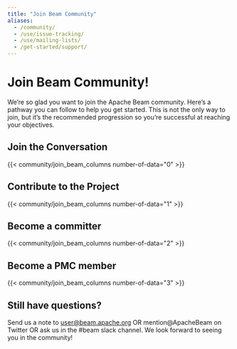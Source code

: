 ```yaml
---
title: "Join Beam Community"
aliases:
  - /community/
  - /use/issue-tracking/
  - /use/mailing-lists/
  - /get-started/support/
---
```


<!--
Licensed under the Apache License, Version 2.0 (the "License");
you may not use this file except in compliance with the License.
You may obtain a copy of the License at

http://www.apache.org/licenses/LICENSE-2.0

Unless required by applicable law or agreed to in writing, software
distributed under the License is distributed on an "AS IS" BASIS,
WITHOUT WARRANTIES OR CONDITIONS OF ANY KIND, either express or implied.
See the License for the specific language governing permissions and
limitations under the License.
-->

# Join Beam Community!

We’re so glad you want to join the Apache Beam community. Here’s a pathway you can follow to help you get started. This is not the only way to join, but it’s the recommended progression so you’re successful at reaching your objectives.

## Join the Conversation

{{< community/join_beam_columns number-of-data="0" >}}

## Contribute to the Project

{{< community/join_beam_columns number-of-data="1" >}}

## Become a committer

{{< community/join_beam_columns number-of-data="2" >}}

## Become a PMC member

{{< community/join_beam_columns number-of-data="3" >}}

## Still have questions?

Send us a note to user@beam.apache.org OR mention@ApacheBeam on Twitter OR ask us in the #beam slack channel. We look forward to seeing you in the community!

